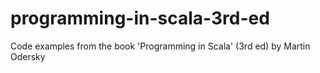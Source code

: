 # programming-in-scala-3rd-ed
Code examples from the book 'Programming in Scala' (3rd ed) by Martin Odersky
